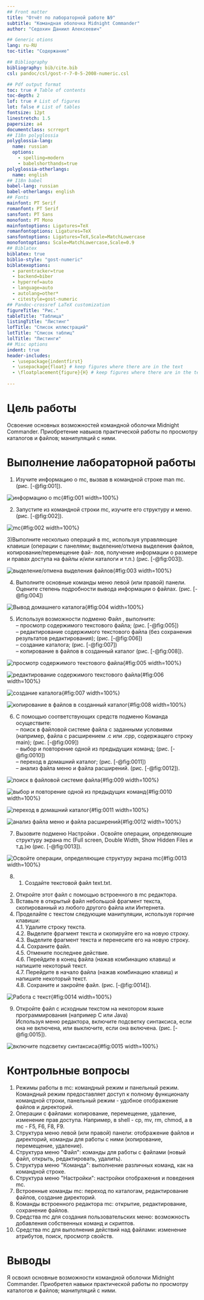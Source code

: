 ```yaml
---
## Front matter
title: "Отчёт по лабораторной работе №9"
subtitle: "Командная оболочка Midnight Commander"
author: "Седохин Даниил Алексеевич"

## Generic otions
lang: ru-RU
toc-title: "Содержание"

## Bibliography
bibliography: bib/cite.bib
csl: pandoc/csl/gost-r-7-0-5-2008-numeric.csl

## Pdf output format
toc: true # Table of contents
toc-depth: 2
lof: true # List of figures
lot: false # List of tables
fontsize: 12pt
linestretch: 1.5
papersize: a4
documentclass: scrreprt
## I18n polyglossia
polyglossia-lang:
  name: russian
  options:
	- spelling=modern
	- babelshorthands=true
polyglossia-otherlangs:
  name: english
## I18n babel
babel-lang: russian
babel-otherlangs: english
## Fonts
mainfont: PT Serif
romanfont: PT Serif
sansfont: PT Sans
monofont: PT Mono
mainfontoptions: Ligatures=TeX
romanfontoptions: Ligatures=TeX
sansfontoptions: Ligatures=TeX,Scale=MatchLowercase
monofontoptions: Scale=MatchLowercase,Scale=0.9
## Biblatex
biblatex: true
biblio-style: "gost-numeric"
biblatexoptions:
  - parentracker=true
  - backend=biber
  - hyperref=auto
  - language=auto
  - autolang=other*
  - citestyle=gost-numeric
## Pandoc-crossref LaTeX customization
figureTitle: "Рис."
tableTitle: "Таблица"
listingTitle: "Листинг"
lofTitle: "Список иллюстраций"
lotTitle: "Список таблиц"
lolTitle: "Листинги"
## Misc options
indent: true
header-includes:
  - \usepackage{indentfirst}
  - \usepackage{float} # keep figures where there are in the text
  - \floatplacement{figure}{H} # keep figures where there are in the text
  
---
```


# Цель работы

Освоение основных возможностей командной оболочки Midnight Commander. Приобретение навыков практической работы по просмотру каталогов и файлов; манипуляций
с ними.

# Выполнение лабораторной работы

1)  Изучите информацию о mc, вызвав в командной строке man mc. (рис. [-@fig:001]).

![информацию о mc](image/1.jpg){#fig:001 width=100%}

2) Запустите из командной строки mc, изучите его структуру и меню.  (рис. [-@fig:002]).

![mc](image/2.jpg){#fig:002 width=100%}

3)Выполните несколько операций в mc, используя управляющие клавиши (операции
с панелями; выделение/отмена выделения файлов, копирование/перемещение фай-
лов, получение информации о размере и правах доступа на файлы и/или каталоги
и т.п.) (рис. [-@fig:003]).

![выделение/отмена выделения файлов](image/3.jpg){#fig:003 width=100%}

4) Выполните основные команды меню левой (или правой) панели. Оцените степень
подробности вывода информации о файлах. (рис. [-@fig:004])

![Вывод домашнего каталога](image/4.jpg){#fig:004 width=100%}

5)  Используя возможности подменю Файл , выполните:  
– просмотр содержимого текстового файла; (рис. [-@fig:005])  
– редактирование содержимого текстового файла (без сохранения результатов редактирования); (рис. [-@fig:006])  
– создание каталога; (рис. [-@fig:007])  
– копирование в файлов в созданный каталог (рис. [-@fig:008]).

![просмотр содержимого текстового файла](image/5.jpg){#fig:005 width=100%}

![редактирование содержимого текстового файла](image/6.jpg){#fig:006 width=100%}

![создание каталога](image/7.jpg){#fig:007 width=100%}

![копирование в файлов в созданный каталог](image/8.jpg){#fig:008 width=100%}

6) С помощью соответствующих средств подменю Команда осуществите:  
– поиск в файловой системе файла с заданными условиями (например, файла с расширением .c или .cpp, содержащего строку main); (рис. [-@fig:009])  
– выбор и повторение одной из предыдущих команд; (рис. [-@fig:0010])  
– переход в домашний каталог; (рис. [-@fig:0011])  
– анализ файла меню и файла расширений. (рис. [-@fig:0012]).
   
![поиск в файловой системе файла](image/9.jpg){#fig:009 width=100%}

![выбор и повторение одной из предыдущих команд](image/10.jpg){#fig:0010 width=100%}

![переход в домашний каталог](image/11.jpg){#fig:0011 width=100%}

![анализ файла меню и файла расширений](image/12.jpg){#fig:0012 width=100%}

7) Вызовите подменю Настройки . Освойте операции, определяющие структуру экрана mc
(Full screen, Double Width, Show Hidden Files и т.д.)ю (рис. [-@fig:0013]).

![Освойте операции, определяющие структуру экрана mc](image/13.jpg){#fig:0013 width=100%}

8) 1. Создайте текстовой файл text.txt.  
2. Откройте этот файл с помощью встроенного в mc редактора.  
3. Вставьте в открытый файл небольшой фрагмент текста, скопированный из любого
другого файла или Интернета.  
4. Проделайте с текстом следующие манипуляции, используя горячие клавиши:  
4.1. Удалите строку текста.  
4.2. Выделите фрагмент текста и скопируйте его на новую строку.  
4.3. Выделите фрагмент текста и перенесите его на новую строку.  
4.4. Сохраните файл.  
4.5. Отмените последнее действие.  
4.6. Перейдите в конец файла (нажав комбинацию клавиш) и напишите некоторый
текст.  
4.7. Перейдите в начало файла (нажав комбинацию клавиш) и напишите некоторый
текст.  
4.8. Сохраните и закройте файл. (рис. [-@fig:0014]).

![Работа с текст](image/14.jpg){#fig:0014 width=100%}

9) Откройте файл с исходным текстом на некотором языке программирования (например C или Java)  
 Используя меню редактора, включите подсветку синтаксиса, если она не включена,
или выключите, если она включена. (рис. [-@fig:0015]).

![включите подсветку синтаксиса](image/15.jpg){#fig:0015 width=100%}

# Контрольные вопросы

1. Режимы работы в mc: командный режим и панельный режим. Командный режим предоставляет доступ к полному функционалу командной строки, панельный режим - удобное отображение файлов и директорий.  
2. Операции с файлами: копирование, перемещение, удаление, изменение прав доступа. Например, в shell - cp, mv, rm, chmod, а в mc - F5, F6, F8, F9.  
3. Структура меню левой (или правой) панели: отображение файлов и директорий, команды для работы с ними (копирование, перемещение, удаление).  
4. Структура меню "Файл": команды для работы с файлами (новый файл, открыть, редактировать, удалить).  
5. Структура меню "Команда": выполнение различных команд, как на командной строке.  
6. Структура меню "Настройки": настройки отображения и поведения mc.  
7. Встроенные команды mc: переход по каталогам, редактирование файлов, создание директорий.  
8. Команды встроенного редактора mc: открытие, редактирование, сохранение файлов.  
9. Средства mc для создания пользовательских меню: возможность добавления собственных команд и скриптов.  
10. Средства mc для выполнения действий над файлами: изменение атрибутов, поиск, просмотр свойств.

# Выводы

Я освоил основные возможности командной оболочки Midnight Commander. Приобретел навыки практической работы по просмотру каталогов и файлов; манипуляций
с ними.
    
